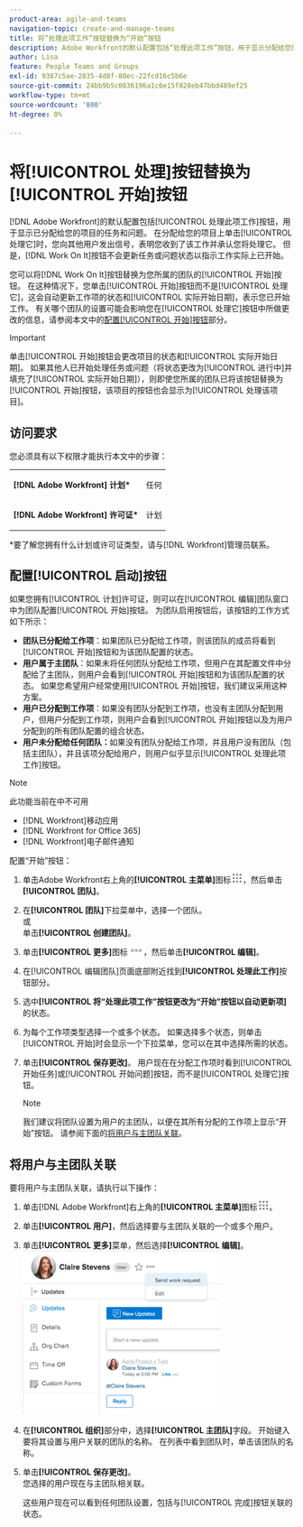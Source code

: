 ```yaml
---
product-area: agile-and-teams
navigation-topic: create-and-manage-teams
title: 将“处理此项工作”按钮替换为“开始”按钮
description: Adobe Workfront的默认配置包括“处理此项工作”按钮，用于显示分配给您的项目的任务和问题。
author: Lisa
feature: People Teams and Groups
exl-id: 9387c5ae-2835-4d8f-80ec-22fcd16c5b6e
source-git-commit: 24bb9b5c0836196a1c6e15f828eb47bbd489ef25
workflow-type: tm+mt
source-wordcount: '800'
ht-degree: 0%

---
```


# 将[!UICONTROL 处理]按钮替换为[!UICONTROL 开始]按钮

[!DNL Adobe Workfront]的默认配置包括[!UICONTROL 处理此项工作]按钮，用于显示已分配给您的项目的任务和问题。 在分配给您的项目上单击[!UICONTROL 处理它]时，您向其他用户发出信号，表明您收到了该工作并承认您将处理它。 但是，[!DNL Work On It]按钮不会更新任务或问题状态以指示工作实际上已开始。

您可以将[!DNL Work On It]按钮替换为您所属的团队的[!UICONTROL 开始]按钮。 在这种情况下，您单击[!UICONTROL 开始]按钮而不是[!UICONTROL 处理它]，这会自动更新工作项的状态和[!UICONTROL 实际开始日期]，表示您已开始工作。 有关哪个团队的设置可能会影响您在[!UICONTROL 处理它]按钮中所做更改的信息，请参阅本文中的[配置[!UICONTROL 开始]按钮](#configure-the-uicontrol-start-button)部分。

>[!IMPORTANT]
>
>单击[!UICONTROL 开始]按钮会更改项目的状态和[!UICONTROL 实际开始日期]。 如果其他人已开始处理任务或问题（将状态更改为[!UICONTROL 进行中]并填充了[!UICONTROL 实际开始日期]），则即使您所属的团队已将该按钮替换为[!UICONTROL 开始]按钮，该项目的按钮也会显示为[!UICONTROL 处理该项目]。

## 访问要求

您必须具有以下权限才能执行本文中的步骤：

<table style="table-layout:auto"> 
 <col> 
 </col> 
 <col> 
 </col> 
 <tbody> 
  <tr> 
   <td role="rowheader"><strong>[!DNL Adobe Workfront] 计划*</strong></td> 
   <td> <p>任何</p> </td> 
  </tr> 
  <tr> 
   <td role="rowheader"><strong>[!DNL Adobe Workfront] 许可证*</strong></td> 
   <td> <p>计划</p> </td> 
  </tr> 
 </tbody> 
</table>

&#42;要了解您拥有什么计划或许可证类型，请与[!DNL Workfront]管理员联系。

## 配置[!UICONTROL 启动]按钮

如果您拥有[!UICONTROL 计划]许可证，则可以在[!UICONTROL 编辑]团队窗口中为团队配置[!UICONTROL 开始]按钮。 为团队启用按钮后，该按钮的工作方式如下所示：

* **团队已分配给工作项**：如果团队已分配给工作项，则该团队的成员将看到[!UICONTROL 开始]按钮和为该团队配置的状态。
* **用户属于主团队**：如果未将任何团队分配给工作项，但用户在其配置文件中分配给了主团队，则用户会看到[!UICONTROL 开始]按钮和为该团队配置的状态。 如果您希望用户经常使用[!UICONTROL 开始]按钮，我们建议采用这种方案。
* **用户已分配到工作项**：如果没有团队分配到工作项，也没有主团队分配到用户，但用户分配到工作项，则用户会看到[!UICONTROL 开始]按钮以及为用户分配到的所有团队配置的组合状态。
* **用户未分配给任何团队：**&#x200B;如果没有团队分配给工作项，并且用户没有团队（包括主团队），并且该项分配给用户，则用户似乎显示[!UICONTROL 处理此项工作]按钮。

>[!NOTE]
>
>此功能当前在中不可用
>
>* [!DNL Workfront]移动应用
>* [!DNL Workfront for Office 365]
>* [!DNL Workfront]电子邮件通知
>

配置“开始”按钮：

1. 单击Adobe Workfront右上角的&#x200B;**[!UICONTROL 主菜单]**&#x200B;图标![](assets/main-menu-icon.png)，然后单击&#x200B;**[!UICONTROL 团队]**。

1. 在&#x200B;**[!UICONTROL 团队]**&#x200B;下拉菜单中，选择一个团队。\
   或\
   单击&#x200B;**[!UICONTROL 创建团队]**。

1. 单击&#x200B;**[!UICONTROL 更多]**&#x200B;图标![](assets/more-icon.png)，然后单击&#x200B;**[!UICONTROL 编辑]**。

1. 在[!UICONTROL 编辑团队]页面底部附近找到&#x200B;**[!UICONTROL 处理此工作]**&#x200B;按钮部分。
1. 选中&#x200B;**[!UICONTROL 将“处理此项工作”按钮更改为“开始”按钮以自动更新项]**&#x200B;的状态。
1. 为每个工作项类型选择一个或多个状态。 如果选择多个状态，则单击[!UICONTROL 开始]时会显示一个下拉菜单，您可以在其中选择所需的状态。
1. 单击&#x200B;**[!UICONTROL 保存更改]**。 用户现在在分配工作项时看到[!UICONTROL 开始任务]或[!UICONTROL 开始问题]按钮，而不是[!UICONTROL 处理它]按钮。

   >[!NOTE]
   >
   >我们建议将团队设置为用户的主团队，以便在其所有分配的工作项上显示“开始”按钮。 请参阅下面的[将用户与主团队关联](#associate-users-with-a-home-team)。

## 将用户与主团队关联

要将用户与主团队关联，请执行以下操作：

1. 单击[!DNL Adobe Workfront]右上角的&#x200B;**[!UICONTROL 主菜单]**&#x200B;图标![](assets/main-menu-icon.png)。

1. 单击&#x200B;**[!UICONTROL 用户]**，然后选择要与主团队关联的一个或多个用户。
1. 单击&#x200B;**[!UICONTROL 更多]**&#x200B;菜单，然后选择&#x200B;**[!UICONTROL 编辑]**。\
   ![](assets/user-settings-nwe-350x291.png)

1. 在&#x200B;**[!UICONTROL 组织]**&#x200B;部分中，选择&#x200B;**[!UICONTROL 主团队]**&#x200B;字段。 开始键入要将其设置与用户关联的团队的名称。 在列表中看到团队时，单击该团队的名称。

1. 单击&#x200B;**[!UICONTROL 保存更改]**。\
   您选择的用户现在与主团队相关联。

   这些用户现在可以看到任何团队设置，包括与[!UICONTROL 完成]按钮关联的状态。


